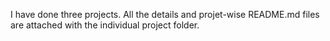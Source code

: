 I have done three projects.
All the details and projet-wise README.md files are attached with the individual project folder.